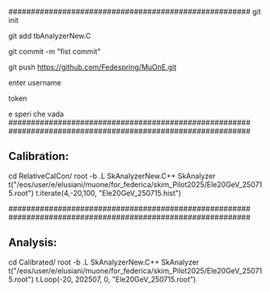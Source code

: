 ######################################################
git init

git add tbAnalyzerNew.C

git commit -m "fist commit"

git push https://github.com/Fedespring/MuOnE.git

enter username

token

e speri che vada
######################################################
######################################################
## Calibration:

cd RelativeCalCon/
root -b
.L SkAnalyzerNew.C++ 
SkAnalyzer t("/eos/user/e/elusiani/muone/for_federica/skim_Pilot2025/Ele20GeV_250715.root")
t.iterate(4,-20,100, "Ele20GeV_250715.hist")


######################################################
######################################################
## Analysis:

cd Calibrated/
root -b
.L SkAnalyzerNew.C++ 
SkAnalyzer t("/eos/user/e/elusiani/muone/for_federica/skim_Pilot2025/Ele20GeV_250715.root")
t.Loop(-20, 202507, 0, "Ele20GeV_250715.root")